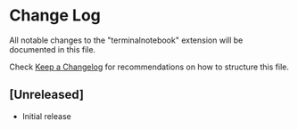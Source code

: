 # Change Log

All notable changes to the "terminalnotebook" extension will be documented in this file.

Check [Keep a Changelog](http://keepachangelog.com/) for recommendations on how to structure this file.

## [Unreleased]

- Initial release